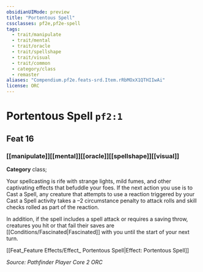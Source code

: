 ```yaml
---
obsidianUIMode: preview
title: "Portentous Spell"
cssclasses: pf2e,pf2e-spell
tags:
  - trait/manipulate
  - trait/mental
  - trait/oracle
  - trait/spellshape
  - trait/visual
  - trait/common
  - category/class
  - remaster
aliases: "Compendium.pf2e.feats-srd.Item.rRbMOxX1QTHIIwAi"
license: ORC
---
```

# Portentous Spell `pf2:1`
## Feat 16
### [[manipulate]][[mental]][[oracle]][[spellshape]][[visual]]

**Category** class; 




Your spellcasting is rife with strange lights, mild fumes, and other captivating effects that befuddle your foes. If the next action you use is to Cast a Spell, any creature that attempts to use a reaction triggered by your Cast a Spell activity takes a –2 circumstance penalty to attack rolls and skill checks rolled as part of the reaction.

In addition, if the spell includes a spell attack or requires a saving throw, creatures you hit or that fail their saves are [[Conditions/Fascinated|Fascinated]] with you until the start of your next turn.

[[Feat_Feature Effects/Effect_ Portentous Spell|Effect: Portentous Spell]]

*Source: Pathfinder Player Core 2*
*ORC*